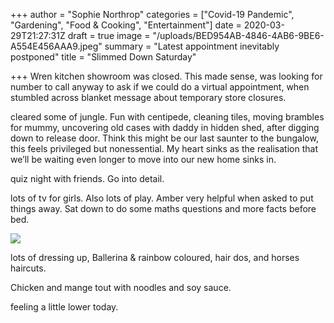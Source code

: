 +++
author = "Sophie Northrop"
categories = ["Covid-19 Pandemic", "Gardening", "Food & Cooking", "Entertainment"]
date = 2020-03-29T21:27:31Z
draft = true
image = "/uploads/BED954AB-4846-4AB6-9BE6-A554E456AAA9.jpeg"
summary = "Latest appointment inevitably postponed"
title = "Slimmed Down Saturday"

+++
Wren kitchen showroom was closed. This made sense, was looking for number to call anyway to ask if we could do a virtual appointment, when stumbled across blanket message about temporary store closures.

cleared some of jungle. Fun with centipede, cleaning tiles, moving brambles for mummy, uncovering old cases with daddy in hidden shed, after digging down to release door. Think this might be our last saunter to the bungalow, this feels privileged but nonessential. My heart sinks as the realisation that we’ll be waiting even longer to move into our new home sinks in.

quiz night with friends. Go into detail.

lots of tv for girls. Also lots of play. Amber very helpful when asked to put things away. Sat down to do some maths questions and more facts before bed.

![](/uploads/E53131F5-2721-414F-BCDF-D69B168F2AC4.jpeg)

lots of dressing up, Ballerina & rainbow coloured, hair dos, and horses haircuts.

Chicken and mange tout with noodles and soy sauce.

feeling a little lower today.